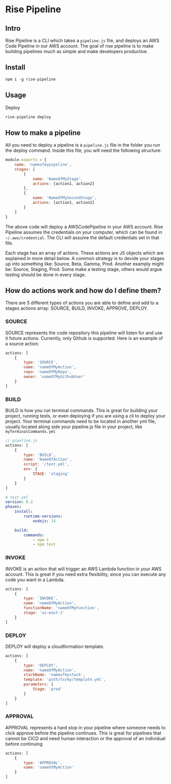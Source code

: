 # Rise Pipeline

## Intro

Rise Pipeline is a CLI which takes a `pipeline.js` file, and deploys an AWS Code Pipeline in our AWS account. The goal of rise pipeline is to make building pipelines much as simple and make developers productive.

## Install

```ts
npm i -g rise-pipeline
```

## Usage

Deploy

```ts
rise-pipeline deploy
```

## How to make a pipeline

All you need to deploy a pipeline is a
`pipeline.js` file in the folder you
run the deploy command. Inside this file, you will need the
following structure:

```js
module.exports = {
    name: 'nameofmypipeline',
    stages: [
        {
            name: 'NameOfMyStage',
            actions: [action1, action2]
        },
        {
            name: 'NameOfMySecondStage',
            actions: [action1, action2]
        }
    ]
}
```

The above code will deploy a AWSCodePipeline in your AWS
account. Rise Pipeline assumes the credentials on your
computer, which can be found in
`~/.aws/credential`. The CLI will
assume the default credentials set in that file.

Each stage has an array of actions. These actions are JS
objects which are explained in more detail below. A common
strategy is to devide your stages up into something like:
Source, Beta, Gamma, Prod. Another examply might be: Source,
Staging, Prod. Some make a testing stage, others would argue
testing should be done in every stage.

## How do actions work and how do I define them?

There are 5 different types of actions you are able to
define and add to a stages actions array: SOURCE, BUILD,
INVOKE, APPROVE, DEPLOY.

### SOURCE

SOURCE represents the code repository this pipeline will
listen for and use it future actions. Currently, only Github
is supported. Here is an example of a source action:

```js
actions: [
    {
        type: 'SOURCE',
        name: 'nameOfMyAction',
        repo: 'nameOfMyRepo',
        owner: 'nameOfMyGithubUser'
    }
]
```

### BUILD

BUILD is how you run terminal commands. This is great for
building your project, running tests, or even deploying if
you are using a cli to deploy your project. Your terminal
commands need to be located in another yml file, usually
located along side your pipeline.js file in your project,
like `myTerminalCommands.yml`

```js
// pipeline.js
actions: [
    {
        type: 'BUILD',
        name: 'NameOfAction',
        script: '/test.yml',
        env: {
            STAGE: 'staging'
        }
    }
]
```

```yml
# test.yml
version: 0.2
phases:
    install:
        runtime-versions:
            nodejs: 14

    build:
        commands:
            - npm i
            - npm test
```

### INVOKE

INVOKE is an action that will trigger an AWS Lambda function
in your AWS account. This is great if you need extra
flexibility, since you can execute any code you want in a
Lambda.

```js
actions: [
    {
        type: 'INVOKE',
        name: 'nameOfMyAction',
        functionName: 'nameOfMyFunction',
        stage: 'us-east-1'
    }
]
```

### DEPLOY

DEPLOY will deploy a cloudformation template.

```js
actions: [
    {
        type: 'DEPLOY',
        name: 'nameOfMyAction',
        stackName: 'nameofmystack',
        template: 'path/to/my/template.yml',
        parameters: {
            Stage: 'prod'
        }
    }
]
```

### APPROVAL

APPROVAL represents a hard stop in your pipeline where
someone needs to click approve before the pipeline
continues. This is great for pipelines that cannot be CICD
and need human interaction or the approval of an individual
before continuing

```js
actions: [
    {
        type: 'APPROVAL',
        name: 'nameOfMyAction'
    }
]
```
